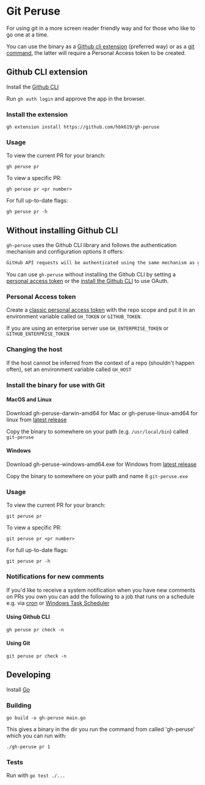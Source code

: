 # Git Peruse

For using git in a more screen reader friendly way and for those who like to go one at a time.

You can use the binary as a [Github cli extension](#github-cli-extension) (preferred way) or as a [git command](#without-installing-github-cli),
the latter will require a Personal Access token to be created.

## Github CLI extension
Install the [Github CLI](https://cli.github.com/)

Run `gh auth login` and approve the app in the browser. 

### Install the extension

`gh extension install https://github.com/hbk619/gh-peruse`

### Usage

To view the current PR for your branch:

`gh peruse pr`

To view a specific PR:

`gh peruse pr <pr number>`

For full up-to-date flags:

`gh peruse pr -h`

## Without installing Github CLI
`gh-peruse` uses the Github CLI library and follows the authentication mechanism and configuration options it offers:

```markdown
GitHub API requests will be authenticated using the same mechanism as gh, i.e. using the values of GH_TOKEN and GH_HOST environment variables and falling back to the user's stored OAuth token
```

You can use `gh-peruse` without installing the Github CLI by setting a [personal access token](#personal-access-token) or the [install the Github CLI](#github-cli-extension) to use OAuth.

### Personal Access token
Create a [classic personal access token](https://github.com/settings/tokens/new) with the repo scope
and put it in an environment variable called `GH_TOKEN` or `GITHUB_TOKEN`.

If you are using an enterprise server use `GH_ENTERPRISE_TOKEN` or `GITHUB_ENTERPRISE_TOKEN`

### Changing the host
If the host cannot be inferred from the context of a repo (shouldn't happen often), set an environment variable called `GH_HOST`

### Install the binary for use with Git

#### MacOS and Linux

Download gh-peruse-darwin-amd64 for Mac or gh-peruse-linux-amd64 for linux from
[latest release](https://github.com/hbk619/gh-peruse/releases/latest) 

Copy the binary to somewhere on your path (e.g. `/usr/local/bin`) called `git-peruse`

#### Windows

Download gh-peruse-windows-amd64.exe for Windows from
[latest release](https://github.com/hbk619/gh-peruse/releases/latest) 

Copy the binary to somewhere on your path and name it `git-peruse.exe`

### Usage

To view the current PR for your branch:

`git peruse pr`

To view a specific PR:

`git peruse pr <pr number>`

For full up-to-date flags:

`git peruse pr -h`

### Notifications for new comments

If you'd like to receive a system notification when you have new comments on PRs you own you can add the following to a job that runs on a schedule e.g. via [cron](https://en.wikipedia.org/wiki/Cron) or [Windows Task Scheduler](https://en.wikipedia.org/wiki/Windows_Task_Scheduler)

#### Using Github CLI

`gh peruse pr check -n`

#### Using Git

`git peruse pr check -n`

## Developing

Install [Go](https://go.dev/doc/install)

### Building

`go build -o gh-peruse main.go`

This gives a binary in the dir you run the command from called 'gh-peruse' which you can run with:

`./gh-peruse pr 1`

### Tests

Run with `go test ./...`
